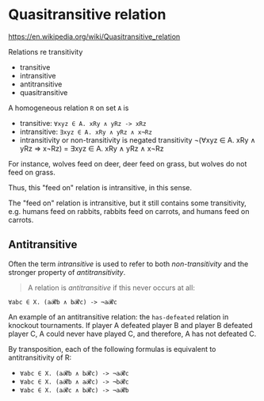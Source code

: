 # Quasitransitive relation

https://en.wikipedia.org/wiki/Quasitransitive_relation

Relations re transitivity
- transitive
- intransitive
- antitransitive
- quasitransitive

A homogeneous relation `R` on set `A` is
- transitive: `∀xyz ∈ A. xRy ∧ yRz -> xRz`
- intransitive: `∃xyz ∈ A. xRy ∧ yRz ∧ x¬Rz`
- intransitivity or non-transitivity is negated transitivity
  ¬(∀xyz ∈ A. xRy ∧ yRz ⇒ x¬Rz)
  = ∃xyz ∈ A. xRy ∧ yRz ∧ x¬Rz


For instance, 
wolves feed on deer, 
deer feed on grass, 
but wolves do not feed on grass. 

Thus, this "feed on" relation is intransitive, in this sense.

The "feed on" relation is intransitive, but it still contains some transitivity, e.g. 
humans feed on rabbits, 
rabbits feed on carrots, 
and humans feed on carrots.

## Antitransitive

Often the term *intransitive* is used to refer to both *non-transitivity* and the stronger property of *antitransitivity*.

> A relation is *antitransitive* if this never occurs at all:

`∀abc ∈ X. (a𝓡b ∧ b𝓡c) -> ¬a𝓡c`

An example of an antitransitive relation: the `has-defeated` relation in knockout tournaments. If player A defeated player B and player B defeated player C, A could never have played C, and therefore, A has not defeated C.

By transposition, each of the following formulas is equivalent to antitransitivity of R:
- `∀abc ∈ X. (a𝓡b ∧ b𝓡c) -> ¬a𝓡c`
- `∀abc ∈ X. (a𝓡b ∧ a𝓡c) -> ¬b𝓡c`
- `∀abc ∈ X. (a𝓡c ∧ b𝓡c) -> ¬a𝓡b`
